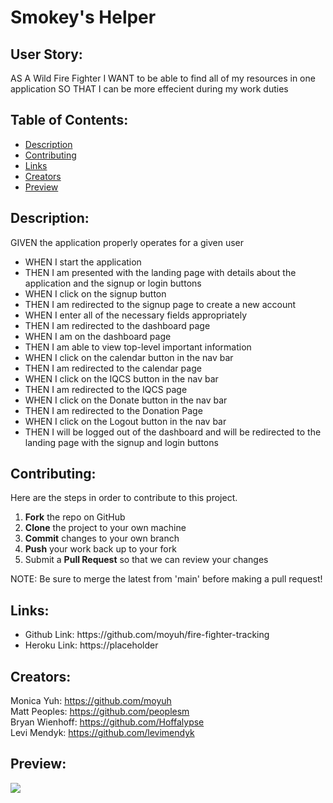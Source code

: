 # Smokey's Helper

## User Story:

AS A Wild Fire Fighter
I WANT to be able to find all of my resources in one application
SO THAT I can be more effecient during my work duties

## Table of Contents:

- [Description](#Description)
- [Contributing](#Contributing)
- [Links](#Links)
- [Creators](#Creators)
- [Preview](#Preview)

## Description:

GIVEN the application properly operates for a given user

<ul>
<li>WHEN I start the application</li>
<li>THEN I am presented with the landing page with details about the application and the signup or login buttons</li>
<li>WHEN I click on the signup button</li>
<li>THEN I am redirected to the signup page to create a new account</li>
<li>WHEN I enter all of the necessary fields appropriately</li>
<li>THEN I am redirected to the dashboard page</li>
<li>WHEN I am on the dashboard page</li>
<li>THEN I am able to view top-level important information</li>
<li>WHEN I click on the calendar button in the nav bar</li>
<li>THEN I am redirected to the calendar page</li>
<li>WHEN I click on the IQCS button in the nav bar</li>
<li>THEN I am redirected to the IQCS page</li>
<li>WHEN I click on the Donate button in the nav bar</li>
<li>THEN I am redirected to the Donation Page</li>
<li>WHEN I click on the Logout button in the nav bar</li>
<li>THEN I will be logged out of the dashboard and will be redirected to the landing page with the signup and login buttons</li>
</ul>

## Contributing:

Here are the steps in order to contribute to this project.

1. **Fork** the repo on GitHub
2. **Clone** the project to your own machine
3. **Commit** changes to your own branch
4. **Push** your work back up to your fork
5. Submit a **Pull Request** so that we can review your changes

NOTE: Be sure to merge the latest from 'main' before making a pull request!

## Links:

<ul>
<li>Github Link:  https://github.com/moyuh/fire-fighter-tracking</li>
<li>Heroku Link:  https://placeholder</li>
</ul>

## Creators:

Monica Yuh: https://github.com/moyuh<br>
Matt Peoples: https://github.com/peoplesm<br>
Bryan Wienhoff: https://github.com/Hoffalypse<br>
Levi Mendyk: https://github.com/levimendyk<br>

## Preview:

<img src="gif.placeholder"/>
